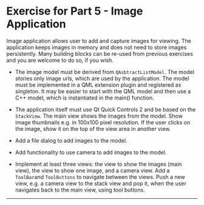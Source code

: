 # Exercise for Part 5 - Image Application

Image application allows user to add and capture images for viewing. The application keeps images in memory and does not need to store images persistently. Many building blocks can be re-used from previous exercises and you are welcome to do so, if you wish. 

* The image model must be derived from `QAsbtractListModel`. The model stories only image urls, which are used by the application. The model must be implemented in a QML extension plugin and registered as singleton. It may be easier to start with the QML model and then use a C++ model, which is instantiated in the main() function. 

* The application itself must use Qt Quick Controls 2 and be based on the `StackView`. The main view shows the images from the model. Show image thumbnails e.g. in 100x100 pixel resolution. If the user clicks on the image, show it on the top of the view area in another view. 

* Add a file dialog to add images to the model.

* Add functionality to use camera to add images to the model.

* Implement at least three views: the view to show the images (main view), the view to show one image, and a camera view. Add a `ToolBar`and `ToolButtons` to navigate between the views. Push a new view, e.g. a camera view to the stack view and pop it, when the user navigates back to the main view, using tool buttons.

****
